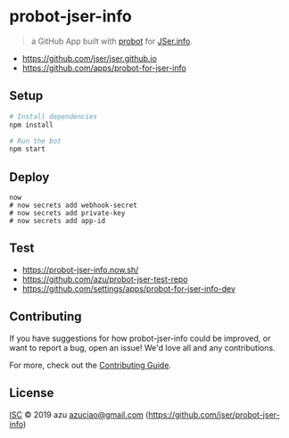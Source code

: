 # probot-jser-info

> a GitHub App built with [probot](https://github.com/probot/probot) for [JSer.info](https://jser.info/). 

- <https://github.com/jser/jser.github.io>
- <https://github.com/apps/probot-for-jser-info>

## Setup

```sh
# Install dependencies
npm install

# Run the bot
npm start
```

## Deploy

    now
    # now secrets add webhook-secret
    # now secrets add private-key
    # now secrets add app-id

## Test

- <https://probot-jser-info.now.sh/>
- <https://github.com/azu/probot-jser-test-repo>
- <https://github.com/settings/apps/probot-for-jser-info-dev>

## Contributing

If you have suggestions for how probot-jser-info could be improved, or want to report a bug, open an issue! We'd love all and any contributions.

For more, check out the [Contributing Guide](CONTRIBUTING.md).

## License

[ISC](LICENSE) © 2019 azu <azuciao@gmail.com> (https://github.com/jser/probot-jser-info)
